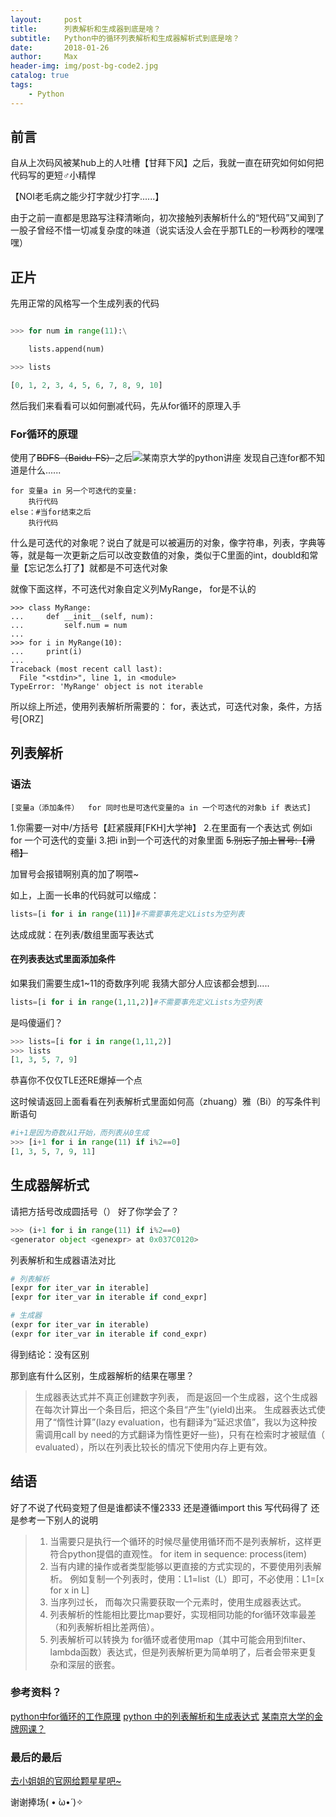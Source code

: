 ```yaml
---
layout:     post
title:      列表解析和生成器到底是啥？
subtitle:   Python中的循环列表解析和生成器解析式到底是啥？
date:       2018-01-26
author:     Max
header-img: img/post-bg-code2.jpg
catalog: true
tags:
    - Python
---
```



## 前言

自从上次码风被某hub上的人吐槽【甘拜下风】之后，我就一直在研究如何如何把代码写的更短♂小精悍

【NOI老毛病之能少打字就少打字......】

由于之前一直都是思路写注释清晰向，初次接触列表解析什么的“短代码”又闻到了一股子曾经不惜一切减复杂度的味道（说实话没人会在乎那TLE的一秒两秒的嘿嘿嘿）

## 正片

先用正常的风格写一个生成列表的代码

```python

>>> for num in range(11):\

    lists.append(num)

>>> lists

[0, 1, 2, 3, 4, 5, 6, 7, 8, 9, 10]

```
然后我们来看看可以如何删减代码，先从for循环的原理入手
### For循环的原理

使用了~~BDFS（Baidu-FS）~~之后![某南京大学的python讲座](http://upload-images.jianshu.io/upload_images/10219317-3a5b4a9786da1fe0.jpg?imageMogr2/auto-orient/strip%7CimageView2/2/w/1240)
发现自己连for都不知道是什么......
```
for 变量a in 另一个可迭代的变量:
    执行代码
else：#当for结束之后
    执行代码
```
什么是可迭代的对象呢？说白了就是可以被遍历的对象，像字符串，列表，字典等等，就是每一次更新之后可以改变数值的对象，类似于C里面的int，doubld和常量【忘记怎么打了】就都是不可迭代对象

就像下面这样，不可迭代对象自定义列MyRange，  for是不认的

```
>>> class MyRange:
...     def __init__(self, num):
...         self.num = num
...
>>> for i in MyRange(10):
...     print(i)
...
Traceback (most recent call last):
  File "<stdin>", line 1, in <module>
TypeError: 'MyRange' object is not iterable
```
所以综上所述，使用列表解析所需要的：
for，表达式，可迭代对象，条件，方括号[ORZ]

## 列表解析

### 语法

```
[变量a（添加条件）  for 同时也是可迭代变量的a in 一个可迭代的对象b if 表达式]
```
1.你需要一对中/方括号【赶紧膜拜[FKH]大学神】
2.在里面有一个表达式 例如i for 一个可迭代的变量i
3.把i in到一个可迭代的对象里面
~~5.别忘了加上冒号:【滑稽】~~

加冒号会报错啊别真的加了啊喂~

如上，上面一长串的代码就可以缩成：
```python
lists=[i for i in range(11)]#不需要事先定义Lists为空列表
```
达成成就：在列表/数组里面写表达式

#### 在列表表达式里面添加条件

如果我们需要生成1~11的奇数序列呢
我猜大部分人应该都会想到.....
```python
lists=[i for i in range(1,11,2)]#不需要事先定义Lists为空列表
```
是吗傻逼们？
```python
>>> lists=[i for i in range(1,11,2)]
>>> lists
[1, 3, 5, 7, 9]
```
恭喜你不仅仅TLE还RE爆掉一个点

这时候请返回上面看看在列表解析式里面如何高（zhuang）雅（Bi）的写条件判断语句
```python
#i+1是因为奇数从1开始，而列表从0生成
>>> [i+1 for i in range(11) if i%2==0]
[1, 3, 5, 7, 9, 11]
```
## 生成器解析式

请把方括号改成圆括号（）
好了你学会了？
```python
>>> (i+1 for i in range(11) if i%2==0)
<generator object <genexpr> at 0x037C0120>
```
列表解析和生成器语法对比
```python
# 列表解析
[expr for iter_var in iterable] 
[expr for iter_var in iterable if cond_expr]

# 生成器
(expr for iter_var in iterable) 
(expr for iter_var in iterable if cond_expr)
```
得到结论：没有区别

那到底有什么区别，生成器解析的结果在哪里？

>生成器表达式并不真正创建数字列表， 而是返回一个生成器，这个生成器在每次计算出一个条目后，把这个条目“产生”(yield)出来。 生成器表达式使用了“惰性计算”(lazy evaluation，也有翻译为“延迟求值”，我以为这种按需调用call by need的方式翻译为惰性更好一些)，只有在检索时才被赋值（ evaluated），所以在列表比较长的情况下使用内存上更有效。

## 结语
好了不说了代码变短了但是谁都读不懂2333
还是遵循import this 写代码得了
还是参考一下别人的说明

>1. 当需要只是执行一个循环的时候尽量使用循环而不是列表解析，这样更符合python提倡的直观性。
for item in sequence:
process(item)
>2. 当有内建的操作或者类型能够以更直接的方式实现的，不要使用列表解析。
>例如复制一个列表时，使用：L1=list（L）即可，不必使用：L1=[x for x in L]
>3. 当序列过长， 而每次只需要获取一个元素时，使用生成器表达式。
>4. 列表解析的性能相比要比map要好，实现相同功能的for循环效率最差（和列表解析相比差两倍）。
>5. 列表解析可以转换为 for循环或者使用map（其中可能会用到filter、lambda函数）表达式，但是列表解析更为简单明了，后者会带来更复杂和深层的嵌套。

### 参考资料？
 [python中for循环的工作原理](https://segmentfault.com/a/1190000010219463)
 [python 中的列表解析和生成表达式](http://www.cnblogs.com/moinmoin/archive/2011/03/10/lsit-comprehensions-generators.html)
[某南京大学的金牌网课？](https://www.coursera.org/learn/hipython/lecture/IwlqM/3-xun-huan)

### 最后的最后
[去小姐姐的官网给颗星星吧~](0xc000005.github.io)

谢谢捧场( • ̀ω•́ )✧
